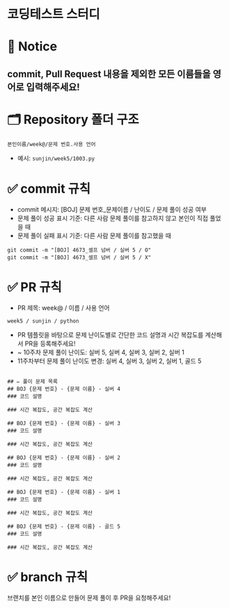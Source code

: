 # 코딩테스트 스터디

# 📍 Notice

## commit, Pull Request 내용을 제외한 모든 이름들을 영어로 입력해주세요!

# 🗂️ Repository 폴더 구조

```
본인이름/week@/문제 번호.사용 언어
```

- 예시: `sunjin/week5/1003.py`

# ✅ commit 규칙

- commit 메시지: [BOJ] 문제 번호\_문제이름 / 난이도 / 문제 풀이 성공 여부
- 문제 풀이 성공 표시 기준: 다른 사람 문제 풀이를 참고하지 않고 본인이 직접 풀었을 때
- 문제 풀이 실패 표시 기준: 다른 사람 문제 풀이를 참고했을 때

```
git commit -m "[BOJ] 4673_셀프 넘버 / 실버 5 / O"
git commit -m "[BOJ] 4673_셀프 넘버 / 실버 5 / X"
```

# ✅ PR 규칙

- PR 제목: week@ / 이름 / 사용 언어

```
week5 / sunjin / python
```

- PR 템플릿을 바탕으로 문제 난이도별로 간단한 코드 설명과 시간 복잡도를 계산해서 PR을 등록해주세요!
- ~ 10주차 문제 풀이 난이도: 실버 5, 실버 4, 실버 3, 실버 2, 실버 1
- 11주차부터 문제 풀이 난이도 변경: 실버 4, 실버 3, 실버 2, 실버 1, 골드 5

```

## ✏️ 풀이 문제 목록
## BOJ {문제 번호} - {문제 이름} - 실버 4
### 코드 설명

### 시간 복잡도, 공간 복잡도 계산

## BOJ {문제 번호} - {문제 이름} - 실버 3
### 코드 설명

### 시간 복잡도, 공간 복잡도 계산

## BOJ {문제 번호} - {문제 이름} - 실버 2
### 코드 설명

### 시간 복잡도, 공간 복잡도 계산

## BOJ {문제 번호} - {문제 이름} - 실버 1
### 코드 설명

### 시간 복잡도, 공간 복잡도 계산

## BOJ {문제 번호} - {문제 이름} - 골드 5
### 코드 설명

### 시간 복잡도, 공간 복잡도 계산
```

# ✅ branch 규칙

브랜치를 본인 이름으로 만들어 문제 풀이 후 PR을 요청해주세요!
